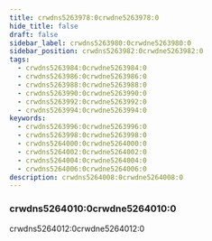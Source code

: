 ```yaml
---
title: crwdns5263978:0crwdne5263978:0
hide_title: false
draft: false
sidebar_label: crwdns5263980:0crwdne5263980:0
sidebar_position: crwdns5263982:0crwdne5263982:0
tags:
  - crwdns5263984:0crwdne5263984:0
  - crwdns5263986:0crwdne5263986:0
  - crwdns5263988:0crwdne5263988:0
  - crwdns5263990:0crwdne5263990:0
  - crwdns5263992:0crwdne5263992:0
  - crwdns5263994:0crwdne5263994:0
keywords:
  - crwdns5263996:0crwdne5263996:0
  - crwdns5263998:0crwdne5263998:0
  - crwdns5264000:0crwdne5264000:0
  - crwdns5264002:0crwdne5264002:0
  - crwdns5264004:0crwdne5264004:0
  - crwdns5264006:0crwdne5264006:0
description: crwdns5264008:0crwdne5264008:0
---
```


### crwdns5264010:0crwdne5264010:0

crwdns5264012:0crwdne5264012:0
